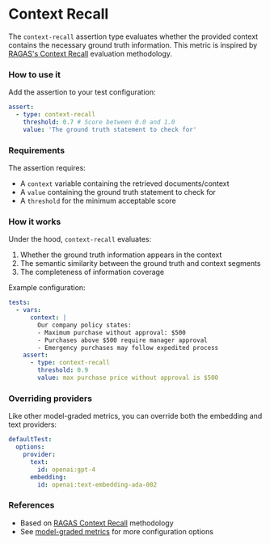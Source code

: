# Context Recall

The `context-recall` assertion type evaluates whether the provided context contains the necessary ground truth information. This metric is inspired by [RAGAS's Context Recall](https://docs.ragas.io/en/v0.1.21/concepts/metrics/context_recall.html) evaluation methodology.

### How to use it

Add the assertion to your test configuration:

```yaml
assert:
  - type: context-recall
    threshold: 0.7 # Score between 0.0 and 1.0
    value: 'The ground truth statement to check for'
```

### Requirements

The assertion requires:

- A `context` variable containing the retrieved documents/context
- A `value` containing the ground truth statement to check for
- A `threshold` for the minimum acceptable score

### How it works

Under the hood, `context-recall` evaluates:

1. Whether the ground truth information appears in the context
2. The semantic similarity between the ground truth and context segments
3. The completeness of information coverage

Example configuration:

```yaml
tests:
  - vars:
      context: |
        Our company policy states:
        - Maximum purchase without approval: $500
        - Purchases above $500 require manager approval
        - Emergency purchases may follow expedited process
    assert:
      - type: context-recall
        threshold: 0.9
        value: max purchase price without approval is $500
```

### Overriding providers

Like other model-graded metrics, you can override both the embedding and text providers:

```yaml
defaultTest:
  options:
    provider:
      text:
        id: openai:gpt-4
      embedding:
        id: openai:text-embedding-ada-002
```

### References

- Based on [RAGAS Context Recall](https://docs.ragas.io/en/v0.1.21/concepts/metrics/context_recall.html) methodology
- See [model-graded metrics](/docs/configuration/expected-outputs/model-graded) for more configuration options
